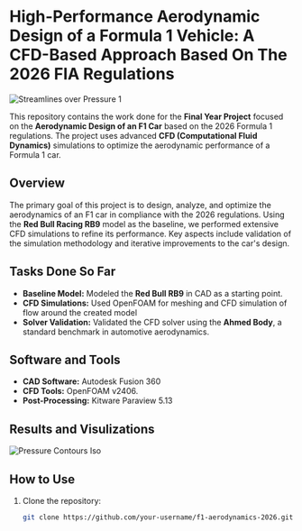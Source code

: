 # High-Performance Aerodynamic Design of a Formula 1 Vehicle: A CFD-Based Approach Based On The 2026 FIA Regulations
![Streamlines over Pressure 1](https://github.com/user-attachments/assets/c47a8cdd-3003-4411-9ca2-6b7f634a20ad)

This repository contains the work done for the **Final Year Project** focused on the **Aerodynamic Design of an F1 Car** based on the 2026 Formula 1 regulations. The project uses advanced **CFD (Computational Fluid Dynamics)** simulations to optimize the aerodynamic performance of a Formula 1 car.

## Overview  

The primary goal of this project is to design, analyze, and optimize the aerodynamics of an F1 car in compliance with the 2026 regulations. Using the **Red Bull Racing RB9** model as the baseline, we performed extensive CFD simulations to refine its performance. Key aspects include validation of the simulation methodology and iterative improvements to the car's design.  

## Tasks Done So Far  

- **Baseline Model:** Modeled the **Red Bull RB9** in CAD as a starting point.  
- **CFD Simulations:** Used OpenFOAM for meshing and CFD simulation of flow around the created model  
- **Solver Validation:** Validated the CFD solver using the **Ahmed Body**, a standard benchmark in automotive aerodynamics. 

## Software and Tools  

- **CAD Software:** Autodesk Fusion 360  
- **CFD Tools:** OpenFOAM v2406.  
- **Post-Processing:** Kitware Paraview 5.13

## Results and Visulizations
![Pressure Contours Iso](https://github.com/user-attachments/assets/4453661a-3595-451d-82c3-3442003376d7)

## How to Use  

1. Clone the repository:  
   ```bash  
   git clone https://github.com/your-username/f1-aerodynamics-2026.git  
